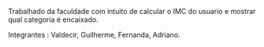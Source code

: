Trabalhado da faculdade com intuito de calcular o IMC do usuario e mostrar qual categoria é encaixado.

Integrantes : Valdecir, Guilherme, Fernanda, Adriano.
